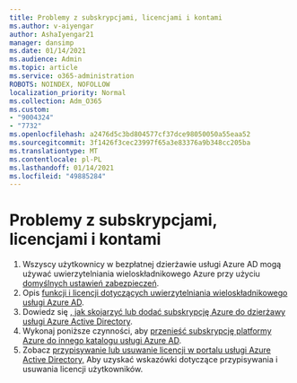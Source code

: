 ```yaml
---
title: Problemy z subskrypcjami, licencjami i kontami
ms.author: v-aiyengar
author: AshaIyengar21
manager: dansimp
ms.date: 01/14/2021
ms.audience: Admin
ms.topic: article
ms.service: o365-administration
ROBOTS: NOINDEX, NOFOLLOW
localization_priority: Normal
ms.collection: Adm_O365
ms.custom:
- "9004324"
- "7732"
ms.openlocfilehash: a2476d5c3bd804577cf37dce98050050a55eaa52
ms.sourcegitcommit: 3f1426f3cec23997f65a3e83376a9b348cc205ba
ms.translationtype: MT
ms.contentlocale: pl-PL
ms.lasthandoff: 01/14/2021
ms.locfileid: "49885284"
---
```

# <a name="issues-with-subscriptions-licenses-and-accounts"></a>Problemy z subskrypcjami, licencjami i kontami

1. Wszyscy użytkownicy w bezpłatnej dzierżawie usługi Azure AD mogą używać uwierzytelniania wieloskładnikowego Azure przy użyciu [domyślnych ustawień zabezpieczeń](https://docs.microsoft.com/azure/active-directory/fundamentals/concept-fundamentals-security-defaults).
1. Opis [funkcji i licencji dotyczących uwierzytelniania wieloskładnikowego usługi Azure AD](https://docs.microsoft.com/azure/active-directory/authentication/concept-mfa-licensing).
1. Dowiedz się [, jak skojarzyć lub dodać subskrypcję Azure do dzierżawy usługi Azure Active Directory](https://docs.microsoft.com/azure/active-directory/fundamentals/active-directory-how-subscriptions-associated-directory).
1. Wykonaj poniższe czynności, aby [przenieść subskrypcję platformy Azure do innego katalogu usługi Azure AD](https://docs.microsoft.com/azure/role-based-access-control/transfer-subscription).
1. Zobacz [przypisywanie lub usuwanie licencji w portalu usługi Azure Active Directory,](https://docs.microsoft.com/azure/active-directory/fundamentals/license-users-groups) Aby uzyskać wskazówki dotyczące przypisywania i usuwania licencji użytkowników.